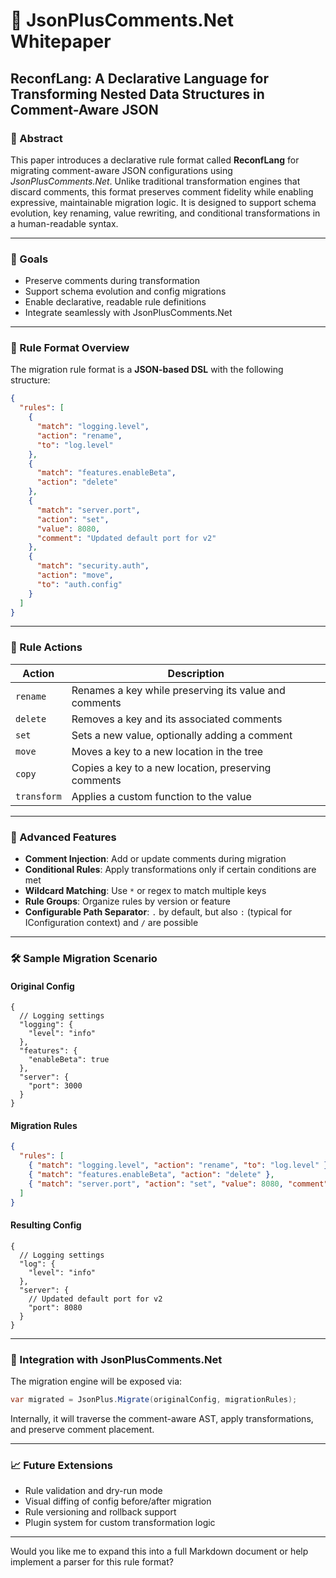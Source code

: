 # 📘 JsonPlusComments.Net Whitepaper  

## ReconfLang: A Declarative Language for Transforming Nested Data Structures in Comment-Aware JSON


### 📌 Abstract

This paper introduces a declarative rule format called **ReconfLang** for migrating comment-aware JSON configurations using *JsonPlusComments.Net*. Unlike traditional transformation engines that discard comments, this format preserves comment fidelity while enabling expressive, maintainable migration logic. It is designed to support schema evolution, key renaming, value rewriting, and conditional transformations in a human-readable syntax.

---

### 🎯 Goals

- Preserve comments during transformation
- Support schema evolution and config migrations
- Enable declarative, readable rule definitions
- Integrate seamlessly with JsonPlusComments.Net

---

### 🧱 Rule Format Overview

The migration rule format is a **JSON-based DSL** with the following structure:

```json
{
  "rules": [
    {
      "match": "logging.level",
      "action": "rename",
      "to": "log.level"
    },
    {
      "match": "features.enableBeta",
      "action": "delete"
    },
    {
      "match": "server.port",
      "action": "set",
      "value": 8080,
      "comment": "Updated default port for v2"
    },
    {
      "match": "security.auth",
      "action": "move",
      "to": "auth.config"
    }
  ]
}
```

---

### 🧩 Rule Actions

| Action     | Description                                                                 |
|------------|-----------------------------------------------------------------------------|
| `rename`   | Renames a key while preserving its value and comments                      |
| `delete`   | Removes a key and its associated comments                                  |
| `set`      | Sets a new value, optionally adding a comment                              |
| `move`     | Moves a key to a new location in the tree                                  |
| `copy`     | Copies a key to a new location, preserving comments                        |
| `transform`| Applies a custom function to the value                                     |

---

### 🧠 Advanced Features

- **Comment Injection**: Add or update comments during migration
- **Conditional Rules**: Apply transformations only if certain conditions are met
- **Wildcard Matching**: Use `*` or regex to match multiple keys
- **Rule Groups**: Organize rules by version or feature
- **Configurable Path Separator**: `.` by default, but also `:` (typical for IConfiguration context) and `/` are possible

---

### 🛠 Sample Migration Scenario

#### Original Config
```jsonc
{
  // Logging settings
  "logging": {
    "level": "info"
  },
  "features": {
    "enableBeta": true
  },
  "server": {
    "port": 3000
  }
}
```

#### Migration Rules
```json
{
  "rules": [
    { "match": "logging.level", "action": "rename", "to": "log.level" },
    { "match": "features.enableBeta", "action": "delete" },
    { "match": "server.port", "action": "set", "value": 8080, "comment": "Updated default port for v2" }
  ]
}
```

#### Resulting Config
```jsonc
{
  // Logging settings
  "log": {
    "level": "info"
  },
  "server": {
    // Updated default port for v2
    "port": 8080
  }
}
```

---

### 🔌 Integration with JsonPlusComments.Net

The migration engine will be exposed via:

```csharp
var migrated = JsonPlus.Migrate(originalConfig, migrationRules);
```

Internally, it will traverse the comment-aware AST, apply transformations, and preserve comment placement.

---

### 📈 Future Extensions

- Rule validation and dry-run mode
- Visual diffing of config before/after migration
- Rule versioning and rollback support
- Plugin system for custom transformation logic

---

Would you like me to expand this into a full Markdown document or help implement a parser for this rule format?